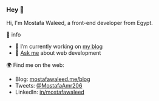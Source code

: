 ### Hey 👋

Hi, I'm Mostafa Waleed, a front-end developer from Egypt.
 
🧶 info
  - 🔭 I’m currently working on [my blog](https://mostafawaleed.me/blog)
  - 💬 [Ask me](https://mostafawaleed.me/contact) about web development

🌍 Find me on the web:
 - Blog: [mostafawaleed.me/blog](https://mostafawaleed.me/blog)
 - Tweets: [@MostafaAmr206](https://twitter.com/MostafaAmr206)
 - LinkedIn: [in/mostafawaleed](https://www.linkedin.com/in/mostafawaleed/)
